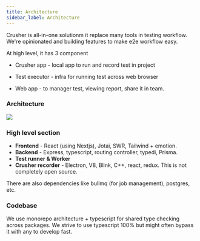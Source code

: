 ```yaml
---
title: Architecture
sidebar_label: Architecture
---
```


Crusher is all-in-one solutionm it replace many tools in testing workflow. We're opinionated and building features to make e2e workflow easy.

At high level, it has 3 component

- <span className="highlight_green">Crusher app</span> -  local app to run and record test in project

-  <span className="highlight_green">Test executor</span> -  infra for running test across web browser

-  <span className="highlight_green">Web app</span> -  to manager test, viewing report, share it in team.

### Architecture

<a href="/img/architecture/high-level-architecture.svg" target="_blank">
  <img src="/img/architecture/high-level-architecture.svg" />
</a>

### High level section
- **Frontend** - React (using Nextjs), Jotai, SWR, Tailwind + emotion.
- **Backend** - Express, typescript, routing controller, typedi, Prisma.
- **Test runner & Worker**
- **Crusher recorder** - Electron, V8, Blink, C++, react, redux. This is not completely open source.

There are also dependencies like bullmq (for job management), postgres, etc.

### Codebase
We use monorepo architecture + typescript for shared type checking across packages. We strive to use typescript 100% but might often bypass it with any to develop fast.
